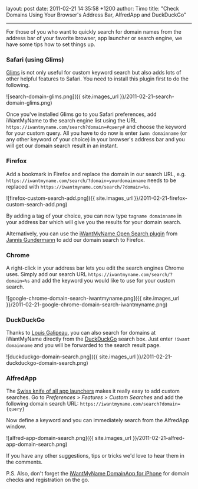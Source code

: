 layout: post
date: 2011-02-21 14:35:58 +1200
author: Timo
title: "Check Domains Using Your Browser's Address Bar, AlfredApp and DuckDuckGo"


----

For those of you who want to quickly search for domain names from the address bar of your favorite browser, app launcher or search engine, we have some tips how to set things up.

### Safari (using Glims)

[Glims](http://www.machangout.com/) is not only useful for custom keyword search but also adds lots of other helpful features to Safari. You need to install this plugin first to do the following.

![search-domain-glims.png]({{ site.images_url }}/2011-02-21-search-domain-glims.png)

Once you've installed Glims go to you Safari preferences, add iWantMyName to the search engine list using the URL `https://iwantmyname.com/search?domain=#query#` and choose the keyword for your custom query. All you have to do now is enter `iwmn domainname` (or any other keyword of your choice) in your browser's address bar and you will get our domain search result in an instant.

### Firefox

Add a bookmark in Firefox and replace the domain in our search URL, e.g. `https://iwantmyname.com/search/?domain=yourdomainname` needs to be replaced with `https://iwantmyname.com/search/?domain=%s`.

![firefox-custom-search-add.png]({{ site.images_url }}/2011-02-21-firefox-custom-search-add.png)

By adding a tag of your choice, you can now type `tagname domainname` in your address bar which will give you the results for your domain search.

Alternatively, you can use the [iWantMyName Open Search plugin](http://mycroft.mozdev.org/search-engines.html?category=29) from [Jannis Gundermann](http://www.jannisgundermann.com) to add our domain search to Firefox.

### Chrome

A right-click in your address bar lets you edit the search engines Chrome uses. Simply add our search URL `https://iwantmyname.com/search/?domain=%s` and add the keyword you would like to use for your custom search.

![google-chrome-domain-search-iwantmyname.png]({{ site.images_url }}/2011-02-21-google-chrome-domain-search-iwantmyname.png)

### DuckDuckGo

Thanks to [Louis Galipeau](https://twitter.com/muloka), you can also search for domains at iWantMyName directly from the [DuckDuckGo](http://duckduckgo.com) search box. Just enter `!iwant domainname` and you will be forwarded to the search result page.

![duckduckgo-domain-search.png]({{ site.images_url }}/2011-02-21-duckduckgo-domain-search.png)

### AlfredApp

The [Swiss knife of all app launchers](http://alfredapp.com) makes it really easy to add custom searches. Go to *Preferences &gt; Features &gt; Custom Searches* and add the following domain search URL: `https://iwantmyname.com/search?domain={query}`

Now define a keyword and you can immediately search from the AlfredApp window.

![alfred-app-domain-search.png]({{ site.images_url }}/2011-02-21-alfred-app-domain-search.png)


If you have any other suggestions, tips or tricks we'd love to hear them in the comments.

P.S. Also, don't forget the [iWantMyName DomainApp for iPhone](https://iwantmyname.com/iphone) for domain checks and registration on the go.
